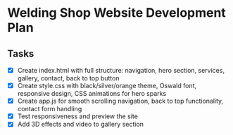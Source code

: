 # Welding Shop Website Development Plan

## Tasks
- [x] Create index.html with full structure: navigation, hero section, services, gallery, contact, back to top button
- [x] Create style.css with black/silver/orange theme, Oswald font, responsive design, CSS animations for hero sparks
- [x] Create app.js for smooth scrolling navigation, back to top functionality, contact form handling
- [x] Test responsiveness and preview the site
- [x] Add 3D effects and video to gallery section
